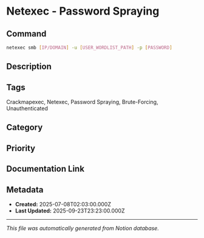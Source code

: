 # Netexec - Password Spraying

## Command
```bash
netexec smb [IP/DOMAIN] -u [USER_WORDLIST_PATH] -p [PASSWORD]
```

## Description


## Tags
Crackmapexec, Netexec, Password Spraying, Brute-Forcing, Unauthenticated

## Category


## Priority


## Documentation Link


## Metadata
- **Created:** 2025-07-08T02:03:00.000Z
- **Last Updated:** 2025-09-23T23:23:00.000Z

---
*This file was automatically generated from Notion database.*